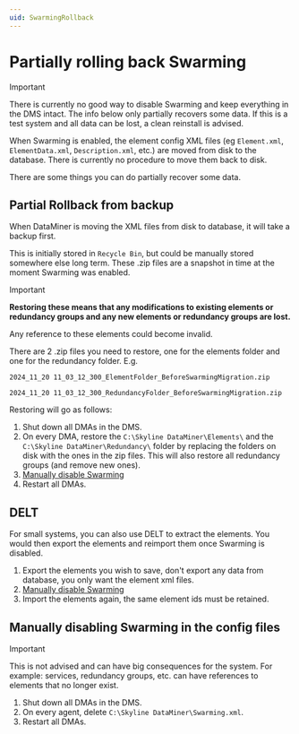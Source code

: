 ```yaml
---
uid: SwarmingRollback
---
```


# Partially rolling back Swarming

> [!IMPORTANT]
> There is currently no good way to disable Swarming and keep everything in the DMS intact. The info below only partially recovers some data. If this is a test system and all data can be lost, a clean reinstall is advised.

When Swarming is enabled, the element config XML files (eg `Element.xml`, `ElementData.xml`, `Description.xml`, etc.) are moved from disk to the database. There is currently no procedure to move them back to disk.

There are some things you can do partially recover some data.

## Partial Rollback from backup

When DataMiner is moving the XML files from disk to database, it will take a backup first.

This is initially stored in `Recycle Bin`, but could be manually stored somewhere else long term.
These .zip files are a snapshot in time at the moment Swarming was enabled.

> [!IMPORTANT]
> **Restoring these means that any modifications to existing elements or redundancy groups and any new elements or redundancy groups are lost.**

Any reference to these elements could become invalid.

There are 2 .zip files you need to restore, one for the elements folder and one for the redundancy folder.
E.g.

`2024_11_20 11_03_12_300_ElementFolder_BeforeSwarmingMigration.zip`

`2024_11_20 11_03_12_300_RedundancyFolder_BeforeSwarmingMigration.zip`

Restoring will go as follows:

1. Shut down all DMAs in the DMS.
1. On every DMA, restore the `C:\Skyline DataMiner\Elements\` and the `C:\Skyline DataMiner\Redundancy\` folder by replacing the folders on disk with the ones in the zip files. This will also restore all redundancy groups (and remove new ones).
1. [Manually disable Swarming](#manually-disabling-swarming-in-the-config-files)
1. Restart all DMAs.

## DELT

For small systems, you can also use DELT to extract the elements. You would then export the elements and reimport them once Swarming is disabled.

1. Export the elements you wish to save, don't export any data from database, you only want the element xml files.
1. [Manually disable Swarming](#manually-disabling-swarming-in-the-config-files)
1. Import the elements again, the same element ids must be retained.

## Manually disabling Swarming in the config files

> [!IMPORTANT]
> This is not advised and can have big consequences for the system.
> For example: services, redundancy groups, etc. can have references to elements that no longer exist.

1. Shut down all DMAs in the DMS.
1. On every agent, delete `C:\Skyline DataMiner\Swarming.xml`.
1. Restart all DMAs.
